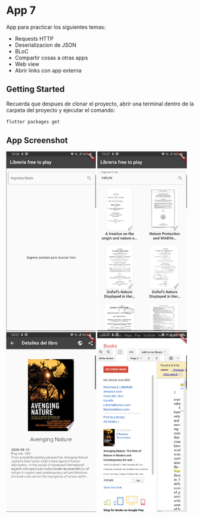 # App 7

App para practicar los siguientes temas:
- Requests HTTP
- Deserializacion de JSON
- BLoC
- Compartir cosas a otras apps
- Web view
- Abrir links con app externa

## Getting Started

Recuerda que despues de clonar el proyecto, abrir una terminal dentro de la carpeta del proyecto y ejecutar el comando:

```sh
flutter packages get
``` 

## App Screenshot


<img src="screenshot/Capture0.PNG" width="240" height="480" />
<img src="screenshot/Capture1.PNG" width="240" height="480" />
<img src="screenshot/Capture2.PNG" width="240" height="480" />
<img src="screenshot/Capture3.PNG" width="240" height="480" />

